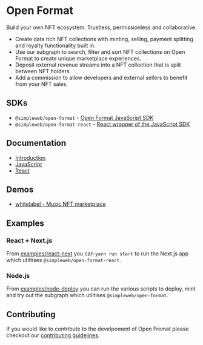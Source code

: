 # Open Format

Build your own NFT ecosystem. Trustless, permissionless and collaborative.

- Create data rich NFT collections with minting, selling, payment splitting and royalty functionality built in.
- Use our subgraph to search, filter and sort NFT collections on Open Format to create unique marketplace experiences.
- Deposit external revenue streams into a NFT collection that is split between NFT holders.
- Add a commission to allow developers and external sellers to benefit from your NFT sales.

## SDKs

- `@simpleweb/open-format` - [Open Format JavaScript SDK](/sdks/open-format/)
- `@simpleweb/open-format-react` - [React wrapper of the JavaScript SDK](/sdks/react/)

## Documentation

- [Introduction](https://docs.openformat.simpleweb.co.uk)
- [JavaScript](https://docs.openformat.simpleweb.co.uk/quickstart/javascript)
- [React](https://docs.openformat.simpleweb.co.uk/quickstart/react)

## Demos

- [whitelabel - Music NFT marketplace](https://whitelabel-market.netlify.app/)

## Examples

### React + Next.js

From [examples/react-next](examples/react-next/) you can `yarn run start` to run the Next.js app which utiltises `@simpleweb/open-format-react`.

### Node.js

From [examples/node-deploy](examples/node-deploy/) you can run the various scripts to deploy, mint and try out the subgraph which utiltises `@simpleweb/open-format`.

## Contributing

If you would like to contribute to the develpoment of Open Fromat please checkout our [contributing guidelines](CONTRIBUTING.md).
